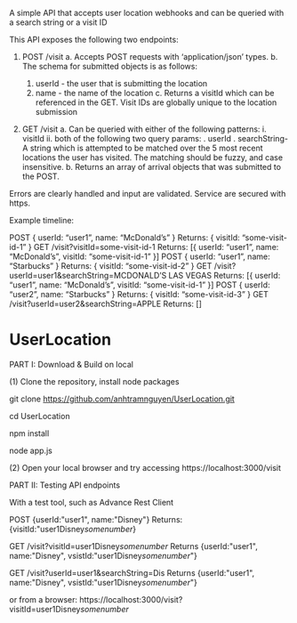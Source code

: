 A simple API that accepts user location webhooks and can be queried with a search string or a visit ID

This API exposes the following two endpoints:

1. POST /visit
  a. Accepts POST requests with ‘application/json’ types.
  b. The schema for submitted objects is as follows:
      1. userId ​- the user that is submitting the location
      2. name ​- the name of the location
  c. Returns a ​visitId​ which can be referenced in the GET. Visit IDs are globally unique to the location submission
  
2. GET /visit
  a. Can be queried with either of the following patterns:
    i. visitId
    ii. both​ of the following two query params: 
        . userId 
        . searchString-​ A string which is attempted to be matched over the 5 most recent locations the user has visited.
           The matching should be fuzzy, and case insensitive.
  b. Returns an array of arrival objects that was submitted to the POST.

Errors are clearly handled and input are validated.
Service are secured with https.

Example timeline:

POST { userId: “user1”, name: “McDonald’s” } Returns: { visitId: “some-visit-id-1” }
GET /visit?visitId=some-visit-id-1
Returns: [{ userId: “user1”, name: “McDonald’s”, visitId: “some-visit-id-1” }]
POST { userId: “user1”, name: “Starbucks” }
Returns: { visitId: “some-visit-id-2” }
GET /visit?userId=user1&searchString=MCDONALD’S LAS VEGAS Returns: [{ userId: “user1”, name: “McDonald’s”, visitId: “some-visit-id-1” }]
POST { userId: “user2”, name: “Starbucks” } Returns: { visitId: “some-visit-id-3” }
GET /visit?userId=user2&searchString=APPLE Returns: []


# UserLocation
PART I: Download & Build on local

(1) Clone the repository, install node packages 

git clone https://github.com/anhtramnguyen/UserLocation.git

cd UserLocation

npm install

node app.js

(2) Open your local browser and try accessing
https://localhost:3000/visit


PART II: Testing API endpoints

With a test tool, such as Advance Rest Client

POST {userId:"user1", name:"Disney"}
Returns:{visitId:"user1Disney*somenumber*}


GET /visit?visitId=user1Disney*somenumber*
Returns {userId:"user1", name:"Disney", vsistId:"user1Disney*somenumber*"}

GET /visit?userId=user1&searchString=Dis
Returns {userId:"user1", name:"Disney", vsistId:"user1Disney*somenumber*"}
  
or from a browser:
https://localhost:3000/visit?visitId=user1Disney*somenumber*
  
  
